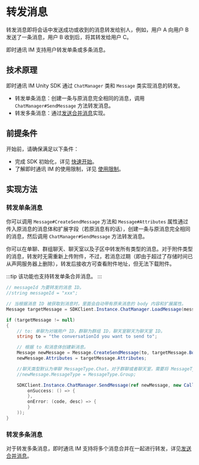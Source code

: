 # 转发消息

转发消息即将会话中发送成功或收到的消息转发给别人，例如，用户 A 向用户 B 发送了一条消息，用户 B 收到后，将其转发给用户 C。

即时通讯 IM 支持用户转发单条或多条消息。

## 技术原理

即时通讯 IM Unity SDK 通过 `ChatManager` 类和 `Message` 类实现消息的转发。

- 转发单条消息：创建一条与原消息完全相同的消息，调用 `ChatManager#SendMessage` 方法转发消息。
- 转发多条消息：通过[发送合并消息](message_send_receive.html#发送和接收合并消息)实现。

## 前提条件

开始前，请确保满足以下条件：

- 完成 SDK 初始化，详见 [快速开始](quickstart.html)。
- 了解即时通讯 IM 的使用限制，详见 [使用限制](limitation.html)。

## 实现方法

### 转发单条消息

你可以调用 `Message#CreateSendMessage` 方法和 `Message#Attributes` 属性通过传入原消息的消息体和扩展字段（若原消息有的话），创建一条与原消息完全相同的消息，然后调用 `ChatManager#SendMessage` 方法转发消息。

你可以在单聊、群组聊天、聊天室以及子区中转发所有类型的消息。对于附件类型的消息，转发时无需重新上传附件，不过，若消息过期（即由于超过了存储时间已从声网服务器上删除），转发后接收方可查看附件地址，但无法下载附件。

:::tip
该功能也支持转发单条合并消息。
:::

```csharp
// messageId 为要转发的消息 ID。
//string messageId = "xxx";

// 当根据消息 ID 被获取到消息时，里面会自动带有原来消息的 body 内容和扩展属性。
Message targetMessage = SDKClient.Instance.ChatManager.LoadMessage(messageId);

if (targetMessage != null)
{
    // to: 单聊为对端用户 ID，群聊为群组 ID，聊天室聊天为聊天室 ID。
    string to = "the conversationId you want to send to";

    // 根据 to 和消息体创建新消息。
    Message newMessage = Message.CreateSendMessage(to, targetMessage.Body);
    newMessage.Attributes = targetMessage.Attributes;

    //聊天类型默认为单聊 MessageType.Chat。对于群聊或者聊天室，需要将 MessageType 设置为 MessageType.Group 或 MessageType.Room。
    //newMessage.MessageType = MessageType.Group;

    SDKClient.Instance.ChatManager.SendMessage(ref newMessage, new CallBack(
        onSuccess: () => {
        },
        onError: (code, desc) => {
        }
    ));
}
```

### 转发多条消息

对于转发多条消息，即时通讯 IM 支持将多个消息合并在一起进行转发，详见[发送合并消息](message_send_receive.html#发送和接收合并消息)。








